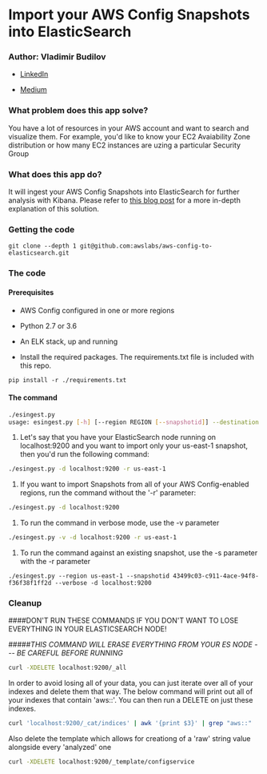 Import your AWS Config Snapshots into ElasticSearch
===================================================

### Author: Vladimir Budilov

-   [LinkedIn](https://www.linkedin.com/in/vbudilov/)

-   [Medium](https://medium.com/@budilov)

### What problem does this app solve?

You have a lot of resources in your AWS account and want to search and visualize
them. For example, you'd like to know your EC2 Avaiability Zone distribution or
how many EC2 instances are uzing a particular Security Group

### What does this app do?

It will ingest your AWS Config Snapshots into ElasticSearch for further analysis
with Kibana. Please refer to [this blog
post](https://aws.amazon.com/blogs/developer/how-to-analyze-aws-config-snapshots-with-elasticsearch-and-kibana/)
for a more in-depth explanation of this solution.

### Getting the code

~~~~~~~~~~~~~~~~~~~~~~~~~~~~~~~~~~~~~~~~~~~~~~~~~~~~~~~~~~~~~~~~~~~~~~~~~~~~~~~~
git clone --depth 1 git@github.com:awslabs/aws-config-to-elasticsearch.git
~~~~~~~~~~~~~~~~~~~~~~~~~~~~~~~~~~~~~~~~~~~~~~~~~~~~~~~~~~~~~~~~~~~~~~~~~~~~~~~~

### The code

#### Prerequisites

-   AWS Config configured in one or more regions

-   Python 2.7 or 3.6

-   An ELK stack, up and running

-   Install the required packages. The requirements.txt file is included with
    this repo.

~~~~~~~~~~~~~~~~~~~~~~~~~~~~~~~~~~~~~~~~~~~~~~~~~~~~~~~~~~~~~~~~~~~~~~~~~~~~~~~~
pip install -r ./requirements.txt
~~~~~~~~~~~~~~~~~~~~~~~~~~~~~~~~~~~~~~~~~~~~~~~~~~~~~~~~~~~~~~~~~~~~~~~~~~~~~~~~

#### The command

~~~~~~~~~~~~~~~~~~~~~~~~~~~~~~~~~~~~~~~~~~~~~~~~~~~~~~~~~~~~~~~~~~~~~~~~~~~ bash
./esingest.py
usage: esingest.py [-h] [--region REGION [--snapshotid]] --destination DESTINATION [--verbose]
~~~~~~~~~~~~~~~~~~~~~~~~~~~~~~~~~~~~~~~~~~~~~~~~~~~~~~~~~~~~~~~~~~~~~~~~~~~~~~~~

1.  Let's say that you have your ElasticSearch node running on localhost:9200
    and you want to import only your us-east-1 snapshot, then you'd run the
    following command:

~~~~~~~~~~~~~~~~~~~~~~~~~~~~~~~~~~~~~~~~~~~~~~~~~~~~~~~~~~~~~~~~~~~~~~~~~~~ bash
./esingest.py -d localhost:9200 -r us-east-1
~~~~~~~~~~~~~~~~~~~~~~~~~~~~~~~~~~~~~~~~~~~~~~~~~~~~~~~~~~~~~~~~~~~~~~~~~~~~~~~~

1.  If you want to import Snapshots from all of your AWS Config-enabled regions,
    run the command without the '-r' parameter:

~~~~~~~~~~~~~~~~~~~~~~~~~~~~~~~~~~~~~~~~~~~~~~~~~~~~~~~~~~~~~~~~~~~~~~~~~~~ bash
./esingest.py -d localhost:9200
~~~~~~~~~~~~~~~~~~~~~~~~~~~~~~~~~~~~~~~~~~~~~~~~~~~~~~~~~~~~~~~~~~~~~~~~~~~~~~~~

1.  To run the command in verbose mode, use the -v parameter

~~~~~~~~~~~~~~~~~~~~~~~~~~~~~~~~~~~~~~~~~~~~~~~~~~~~~~~~~~~~~~~~~~~~~~~~~~~ bash
./esingest.py -v -d localhost:9200 -r us-east-1
~~~~~~~~~~~~~~~~~~~~~~~~~~~~~~~~~~~~~~~~~~~~~~~~~~~~~~~~~~~~~~~~~~~~~~~~~~~~~~~~

1.  To run the command against an existing snapshot, use the -s parameter with
    the -r parameter

~~~~~~~~~~~~~~~~~~~~~~~~~~~~~~~~~~~~~~~~~~~~~~~~~~~~~~~~~~~~~~~~~~~~~~~~~~~~~~~~
./esingest.py --region us-east-1 --snapshotid 43499c03-c911-4ace-94f8-f36f38f1ff2d --verbose -d localhost:9200
~~~~~~~~~~~~~~~~~~~~~~~~~~~~~~~~~~~~~~~~~~~~~~~~~~~~~~~~~~~~~~~~~~~~~~~~~~~~~~~~

### Cleanup

\#\#\#\#DON'T RUN THESE COMMANDS IF YOU DON'T WANT TO LOSE EVERYTHING IN YOUR
ELASTICSEARCH NODE!

\#\#\#\#\#*THIS COMMAND WILL ERASE EVERYTHING FROM YOUR ES NODE --- BE CAREFUL
BEFORE RUNNING*

~~~~~~~~~~~~~~~~~~~~~~~~~~~~~~~~~~~~~~~~~~~~~~~~~~~~~~~~~~~~~~~~~~~~~~~~~~~ bash
curl -XDELETE localhost:9200/_all
~~~~~~~~~~~~~~~~~~~~~~~~~~~~~~~~~~~~~~~~~~~~~~~~~~~~~~~~~~~~~~~~~~~~~~~~~~~~~~~~

In order to avoid losing all of your data, you can just iterate over all of your
indexes and delete them that way. The below command will print out all of your
indexes that contain 'aws::'. You can then run a DELETE on just these indexes.

~~~~~~~~~~~~~~~~~~~~~~~~~~~~~~~~~~~~~~~~~~~~~~~~~~~~~~~~~~~~~~~~~~~~~~~~~~~ bash
curl 'localhost:9200/_cat/indices' | awk '{print $3}' | grep "aws::"
~~~~~~~~~~~~~~~~~~~~~~~~~~~~~~~~~~~~~~~~~~~~~~~~~~~~~~~~~~~~~~~~~~~~~~~~~~~~~~~~

Also delete the template which allows for creationg of a 'raw' string value
alongside every 'analyzed' one

~~~~~~~~~~~~~~~~~~~~~~~~~~~~~~~~~~~~~~~~~~~~~~~~~~~~~~~~~~~~~~~~~~~~~~~~~~~ bash
curl -XDELETE localhost:9200/_template/configservice
~~~~~~~~~~~~~~~~~~~~~~~~~~~~~~~~~~~~~~~~~~~~~~~~~~~~~~~~~~~~~~~~~~~~~~~~~~~~~~~~
